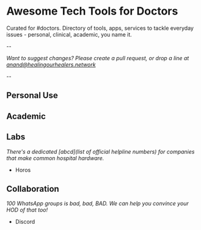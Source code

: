 # Awesome Tech Tools for Doctors

Curated for #doctors. Directory of tools, apps, services to tackle everyday issues - personal, clinical, academic, you name it.

--

*Want to suggest changes? Please create a pull request, or drop a line at anand@healingourhealers.network*

--

## Personal Use
## Academic
## Labs
*There's a dedicated [abcd](list of official helpline numbers) for companies that make common hospital hardware.*
- Horos
## Collaboration
*100 WhatsApp groups is bad, bad, BAD. We can help you convince your HOD of that too!*
- Discord
##

